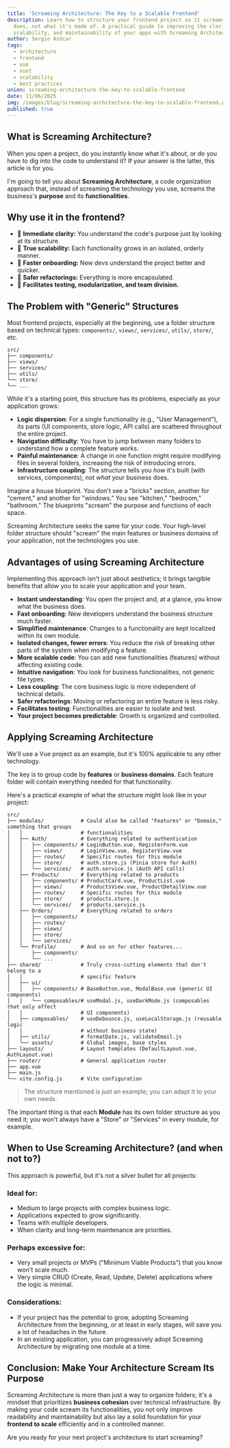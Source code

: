 ```yaml
---
title: 'Screaming Architecture: The Key to a Scalable Frontend'
description: Learn how to structure your frontend project so it screams what it
  does, not what it's made of. A practical guide to improving the clarity,
  scalability, and maintainability of your apps with Screaming Architecture.
author: Sergio Azócar
tags:
  - architecture
  - frontend
  - vue
  - nuxt
  - scalability
  - best practices
union: screaming-architecture-the-key-to-scalable-frontend
date: 11/06/2025
img: /images/blog/screaming-architecture-the-key-to-scalable-frontend.png
published: true
---
```


## What is Screaming Architecture?

When you open a project, do you instantly know what it's about, or do you have to dig into the code to understand it? If your answer is the latter, this article is for you.

I'm going to tell you about **Screaming Architecture**, a code organization approach that, instead of screaming the technology you use, screams the business's **purpose** and its **functionalities**.

## Why use it in the frontend?

- 🧭 **Immediate clarity:** You understand the code's purpose just by looking at its structure.
- 🧱 **True scalability:** Each functionality grows in an isolated, orderly manner.
- 👥 **Faster onboarding:** New devs understand the project better and quicker.
- 🧹 **Safer refactorings:** Everything is more encapsulated.
- 🚀 **Facilitates testing, modularization, and team division.**

## The Problem with "Generic" Structures

Most frontend projects, especially at the beginning, use a folder structure based on technical types: `components/`, `views/`, `services/`, `utils/`, `store/`, etc.

```text
src/
├── components/
├── views/
├── services/
├── utils/
└── store/
└── ...
```

While it's a starting point, this structure has its problems, especially as your application grows:

- **Logic dispersion**: For a single functionality (e.g., "User Management"), its parts (UI components, store logic, API calls) are scattered throughout the entire project.
- **Navigation difficulty**: You have to jump between many folders to understand how a complete feature works.
- **Painful maintenance**: A change in one function might require modifying files in several folders, increasing the risk of introducing errors.
- **Infrastructure coupling**: The structure tells you _how_ it's built (with services, components), not _what_ your business does.

Imagine a house blueprint. You don't see a "bricks" section, another for "cement," and another for "windows." You see "kitchen," "bedroom," "bathroom." The blueprints "scream" the purpose and functions of each space.

Screaming Architecture seeks the same for your code. Your high-level folder structure should "scream" the main features or business domains of your application, not the technologies you use.

## Advantages of using Screaming Architecture

Implementing this approach isn't just about aesthetics; it brings tangible benefits that allow you to scale your application and your team.

- **Instant understanding**: You open the project and, at a glance, you know what the business does.
- **Fast onboarding**: New developers understand the business structure much faster.
- **Simplified maintenance**: Changes to a functionality are kept localized within its own module.
- **Isolated changes, fewer errors**: You reduce the risk of breaking other parts of the system when modifying a feature.
- **More scalable code**: You can add new functionalities (features) without affecting existing code.
- **Intuitive navigation**: You look for business functionalities, not generic file types.
- **Less coupling**: The core business logic is more independent of technical details.
- **Safer refactorings**: Moving or refactoring an entire feature is less risky.
- **Facilitates testing**: Functionalities are easier to isolate and test.
- **Your project becomes predictable**: Growth is organized and controlled.

## Applying Screaming Architecture

We'll use a Vue project as an example, but it's 100% applicable to any other technology.

The key is to group code by **features** or **business domains**. Each feature folder will contain everything needed for that functionality.

Here's a practical example of what the structure might look like in your project:

```text
src/
├── modules/            # Could also be called "Features" or "Domain," something that groups
│   │                   # functionalities
│   ├── Auth/           # Everything related to authentication
│   │   ├── components/ # LoginButton.vue, RegisterForm.vue
│   │   ├── views/      # LoginView.vue, RegisterView.vue
│   │   ├── routes/     # Specific routes for this module
│   │   ├── store/      # auth.store.js (Pinia store for Auth)
│   │   └── services/   # auth.service.js (Auth API calls)
│   ├── Products/       # Everything related to products
│   │   ├── components/ # ProductCard.vue, ProductList.vue
│   │   ├── views/      # ProductsView.vue, ProductDetailView.vue
│   │   ├── routes/     # Specific routes for this module
│   │   ├── store/      # products.store.js
│   │   └── services/   # products.service.js
│   ├── Orders/         # Everything related to orders
│   │   ├── components/
│   │   ├── routes/
│   │   ├── views/
│   │   ├── store/
│   │   └── services/
│   └── Profile/        # And so on for other features...
│       ├── components/
│       └── ...
├── shared/             # Truly cross-cutting elements that don't belong to a
│   │                   # specific feature
│   ├── ui/
│   │   ├── components/ # BaseButton.vue, ModalBase.vue (generic UI components)
│   │   └── composables/# useModal.js, useDarkMode.js (composables that only affect
│   │                   # UI components)
│   ├── composables/    # useDebounce.js, useLocalStorage.js (reusable logic
│   │                   # without business state)
│   ├── utils/          # formatDate.js, validateEmail.js
│   └── assets/         # Global images, base styles
├── layouts/            # Layout templates (DefaultLayout.vue, AuthLayout.vue)
├── router/             # General application router
├── app.vue
├── main.js
└── vite.config.js      # Vite configuration
```

> The structure mentioned is just an example; you can adapt it to your own needs.

The important thing is that each **Module** has its own folder structure as you need it; you won't always have a "Store" or "Services" in every module, for example.

## When to Use Screaming Architecture? (and when not to?)

This approach is powerful, but it's not a silver bullet for all projects:

### Ideal for:

- Medium to large projects with complex business logic.
- Applications expected to grow significantly.
- Teams with multiple developers.
- When clarity and long-term maintenance are priorities.

### Perhaps excessive for:

- Very small projects or MVPs ("Minimum Viable Products") that you know won't scale much.
- Very simple CRUD (Create, Read, Update, Delete) applications where the logic is minimal.

### Considerations:

- If your project has the potential to grow, adopting Screaming Architecture from the beginning, or at least in early stages, will save you a lot of headaches in the future.
- In an existing application, you can progressively adopt Screaming Architecture by migrating one module at a time.

## Conclusion: Make Your Architecture Scream Its Purpose

Screaming Architecture is more than just a way to organize folders; it's a mindset that prioritizes **business cohesion** over technical infrastructure. By making your code scream its functionalities, you not only improve readability and maintainability but also lay a solid foundation for your **frontend to scale** efficiently and in a controlled manner.

Are you ready for your next project's architecture to start screaming?
